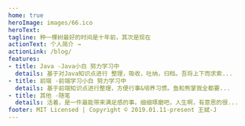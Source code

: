 ```yaml
---
home: true
heroImage: images/66.ico
heroText: 
tagline: 种一棵树最好的时间是十年前，其次是现在
actionText: 个人简介 →
actionLink: /blog/
features:
- title: Java -Java小白 努力学习中 
  details: 基于对Java知识点进行 整理，吸收，吐纳，归档。吾将上下而求索...
- title: 前端 -前端学习小白 努力学习中
  details: 基于前端知识点进行整理，方便行事&培养习惯。鱼和熊掌我全都要...
- title: 其他 -随笔
  details: 活着，是一件最能带来满足感的事。细细琢磨吧，人生啊，有意思的很...
footer: MIT Licensed | Copyright © 2019.01.11-present 王斌-J
---
```

